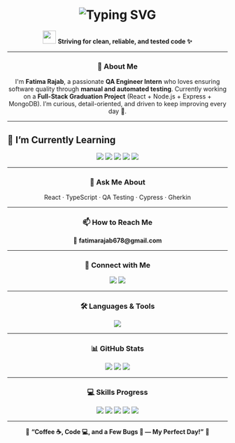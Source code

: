 <!-- 💖 Animated Header Section -->
<h1 align="center">
  <img src="https://readme-typing-svg.demolab.com?font=Pacifico&size=35&duration=4000&pause=1000&color=F7A8B8&center=true&vCenter=true&width=600&lines=Hi+👋,+I'm+Fatima!;QA+Engineer+Intern+👩‍💻;Passionate+About+Quality+%26+Automation+💡" alt="Typing SVG" />
</h1>

<p align="center">
  <img src="https://github.com/DenverCoder1/readme-typing-svg/blob/main/demo.gif?raw=true" width="30" />
  <b>Striving for clean, reliable, and tested code ✨</b>
</p>

---

<h3 align="center">💫 About Me</h3>
<p align="center">
  I'm <b>Fatima Rajab</b>, a passionate <b>QA Engineer Intern</b> who loves ensuring software quality through <b>manual and automated testing</b>.  
  Currently working on a <b>Full-Stack Graduation Project</b> (React + Node.js + Express + MongoDB).  
  I’m curious, detail-oriented, and driven to keep improving every day 🌸.
</p>

---

## 🌱 I’m Currently Learning
<p align="center">
<img src="https://img.shields.io/badge/Node.js-FFE6E6?style=for-the-badge&logo=node.js&logoColor=3C873A" />
<img src="https://img.shields.io/badge/Express-FFF3E0?style=for-the-badge&logo=express&logoColor=000000" />
<img src="https://img.shields.io/badge/MongoDB-E8F5E9?style=for-the-badge&logo=mongodb&logoColor=47A248" />
<img src="https://img.shields.io/badge/React-E3F2FD?style=for-the-badge&logo=react&logoColor=61DAFB" />
<img src="https://img.shields.io/badge/Cypress-F3E5F5?style=for-the-badge&logo=cypress&logoColor=4D4D4D" />
</p>

---

<h3 align="center">💬 Ask Me About</h3>
<p align="center">React · TypeScript · QA Testing · Cypress · Gherkin</p>

---

<h3 align="center">📫 How to Reach Me</h3>
<p align="center">
📧 <b>fatimarajab678@gmail.com</b>
</p>

---

<h3 align="center">🤝 Connect with Me</h3>
<p align="center">
<a href="https://linkedin.com/in/fatima-rajab-497972275" target="_blank"><img src="https://img.shields.io/badge/LinkedIn-FCE4EC?style=for-the-badge&logo=linkedin&logoColor=0077B5" /></a>
<a href="https://github.com/fatimarajab12" target="_blank"><img src="https://img.shields.io/badge/GitHub-E3F2FD?style=for-the-badge&logo=github&logoColor=181717" /></a>
</p>

---

<h3 align="center">🛠 Languages & Tools</h3>
<p align="center">
<img src="https://skillicons.dev/icons?i=js,ts,react,nodejs,express,mongodb,cypress,git,figma&perline=6" />
</p>

---

<h3 align="center">📊 GitHub Stats</h3>
<p align="center">
<img src="https://github-readme-stats.vercel.app/api?username=fatimarajab12&show_icons=true&theme=buefy&hide_border=true&title_color=F48FB1" />
<img src="https://github-readme-streak-stats.herokuapp.com/?user=fatimarajab12&theme=rose_pine&hide_border=true" />
<img src="https://github-readme-stats.vercel.app/api/top-langs/?username=fatimarajab12&layout=compact&theme=buefy&hide_border=true" />
</p>

---

<h3 align="center">💻 Skills Progress</h3>
<p align="center">
<img src="https://img.shields.io/badge/JavaScript-90%25-FFB6C1?style=for-the-badge" />
<img src="https://img.shields.io/badge/React-85%25-ADD8E6?style=for-the-badge" />
<img src="https://img.shields.io/badge/Node.js-80%25-98FB98?style=for-the-badge" />
<img src="https://img.shields.io/badge/TypeScript-70%25-DDA0DD?style=for-the-badge" />
<img src="https://img.shields.io/badge/Cypress-75%25-FFC0CB?style=for-the-badge" />
</p>

---

<p align="center">
🌸 <b>“Coffee ☕, Code 💻, and a Few Bugs 🐞 — My Perfect Day!”</b> 🌸
</p>

